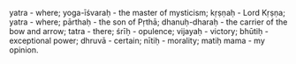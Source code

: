 yatra - where; yoga-īśvaraḥ - the master of mysticism; kṛṣṇaḥ - Lord Kṛṣṇa; yatra - where; pārthaḥ - the son of Pṛthā; dhanuḥ-dharaḥ - the carrier of the bow and arrow; tatra - there; śrīḥ - opulence; vijayaḥ - victory; bhūtiḥ - exceptional power; dhruvā - certain; nītiḥ - morality; matiḥ mama - my opinion.